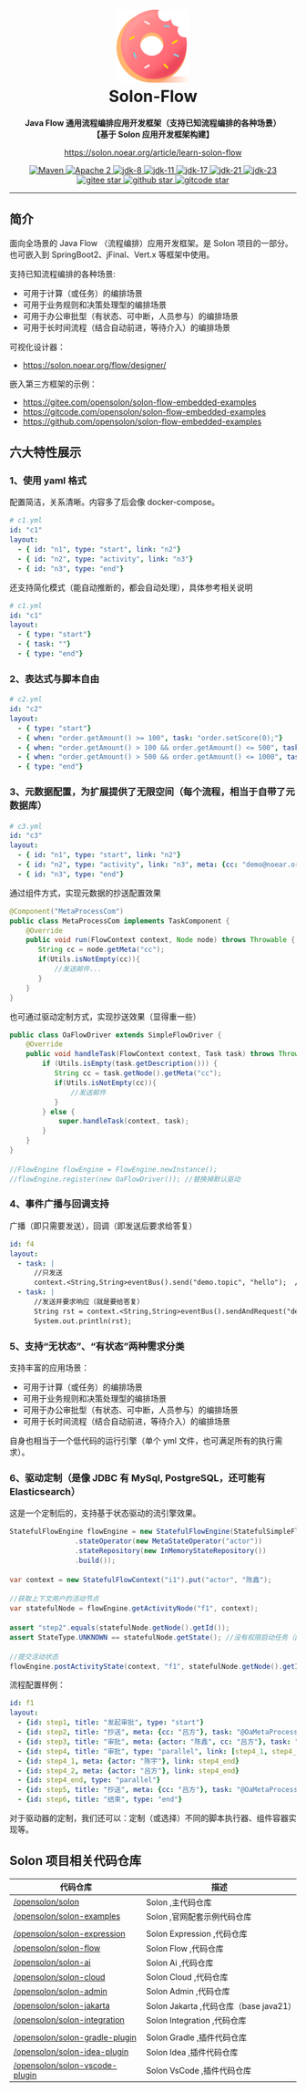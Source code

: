 <h1 align="center" style="text-align:center;">
<img src="solon_icon.png" width="128" />
<br />
Solon-Flow
</h1>
<p align="center">
	<strong>Java Flow 通用流程编排应用开发框架（支持已知流程编排的各种场景）</strong>
    <br/>
    <strong>【基于 Solon 应用开发框架构建】</strong>
</p>
<p align="center">
	<a href="https://solon.noear.org/article/learn-solon-flow">https://solon.noear.org/article/learn-solon-flow</a>
</p>

<p align="center">
    <a target="_blank" href="https://central.sonatype.com/search?q=org.noear%3Asolon-parent">
        <img src="https://img.shields.io/maven-central/v/org.noear/solon.svg?label=Maven%20Central" alt="Maven" />
    </a>
    <a target="_blank" href="LICENSE">
		<img src="https://img.shields.io/:License-Apache2-blue.svg" alt="Apache 2" />
	</a>
    <a target="_blank" href="https://www.oracle.com/java/technologies/javase/javase-jdk8-downloads.html">
		<img src="https://img.shields.io/badge/JDK-8-green.svg" alt="jdk-8" />
	</a>
    <a target="_blank" href="https://www.oracle.com/java/technologies/javase/jdk11-archive-downloads.html">
		<img src="https://img.shields.io/badge/JDK-11-green.svg" alt="jdk-11" />
	</a>
    <a target="_blank" href="https://www.oracle.com/java/technologies/javase/jdk17-archive-downloads.html">
		<img src="https://img.shields.io/badge/JDK-17-green.svg" alt="jdk-17" />
	</a>
    <a target="_blank" href="https://www.oracle.com/java/technologies/javase/jdk21-archive-downloads.html">
		<img src="https://img.shields.io/badge/JDK-21-green.svg" alt="jdk-21" />
	</a>
    <a target="_blank" href="https://www.oracle.com/java/technologies/javase/jdk23-archive-downloads.html">
		<img src="https://img.shields.io/badge/JDK-23-green.svg" alt="jdk-23" />
	</a>
    <br />
    <a target="_blank" href='https://gitee.com/noear/solon/stargazers'>
		<img src='https://gitee.com/noear/solon/badge/star.svg' alt='gitee star'/>
	</a>
    <a target="_blank" href='https://github.com/noear/solon/stargazers'>
		<img src="https://img.shields.io/github/stars/noear/solon.svg?style=flat&logo=github" alt="github star"/>
	</a>
    <a target="_blank" href='https://gitcode.com/opensolon/solon/stargazers'>
		<img src='https://gitcode.com/opensolon/solon/star/badge.svg' alt='gitcode star'/>
	</a>
</p>

<hr />


## 简介

面向全场景的 Java Flow （流程编排）应用开发框架。是 Solon 项目的一部分。也可嵌入到 SpringBoot2、jFinal、Vert.x 等框架中使用。

支持已知流程编排的各种场景:

* 可用于计算（或任务）的编排场景
* 可用于业务规则和决策处理型的编排场景
* 可用于办公审批型（有状态、可中断，人员参与）的编排场景
* 可用于长时间流程（结合自动前进，等待介入）的编排场景


可视化设计器：

* https://solon.noear.org/flow/designer/


嵌入第三方框架的示例：

* https://gitee.com/opensolon/solon-flow-embedded-examples
* https://gitcode.com/opensolon/solon-flow-embedded-examples
* https://github.com/opensolon/solon-flow-embedded-examples


## 六大特性展示


### 1、使用 yaml 格式

配置简洁，关系清晰。内容多了后会像 docker-compose。

```yaml
# c1.yml
id: "c1"
layout: 
  - { id: "n1", type: "start", link: "n2"}
  - { id: "n2", type: "activity", link: "n3"}
  - { id: "n3", type: "end"}
```

还支持简化模式（能自动推断的，都会自动处理），具体参考相关说明

```yaml
# c1.yml
id: "c1"
layout: 
  - { type: "start"}
  - { task: ""}
  - { type: "end"}
```

### 2、表达式与脚本自由

```yaml
# c2.yml
id: "c2"
layout: 
  - { type: "start"}
  - { when: "order.getAmount() >= 100", task: "order.setScore(0);"}
  - { when: "order.getAmount() > 100 && order.getAmount() <= 500", task: "order.setScore(100);"}
  - { when: "order.getAmount() > 500 && order.getAmount() <= 1000", task: "order.setScore(500);"}
  - { type: "end"}
```

### 3、元数据配置，为扩展提供了无限空间（每个流程，相当于自带了元数据库）

```yaml
# c3.yml
id: "c3"
layout: 
  - { id: "n1", type: "start", link: "n2"}
  - { id: "n2", type: "activity", link: "n3", meta: {cc: "demo@noear.org"}, task: "@MetaProcessCom"}
  - { id: "n3", type: "end"}
```

通过组件方式，实现元数据的抄送配置效果

```java
@Component("MetaProcessCom")
public class MetaProcessCom implements TaskComponent {
    @Override
    public void run(FlowContext context, Node node) throws Throwable {
       String cc = node.getMeta("cc");
       if(Utils.isNotEmpty(cc)){
           //发送邮件...
       }
    }
}
```

也可通过驱动定制方式，实现抄送效果（显得重一些）

```java
public class OaFlowDriver extends SimpleFlowDriver {
    @Override
    public void handleTask(FlowContext context, Task task) throws Throwable {
        if (Utils.isEmpty(task.getDescription())) {
           String cc = task.getNode().getMeta("cc");
           if(Utils.isNotEmpty(cc)){
               //发送邮件
           }
        } else {
            super.handleTask(context, task);
        }
    }
}

//FlowEngine flowEngine = FlowEngine.newInstance();
//flowEngine.register(new OaFlowDriver()); //替换掉默认驱动
```

### 4、事件广播与回调支持

广播（即只需要发送），回调（即发送后要求给答复）

```yaml
id: f4
layout:
  - task: |
      //只发送
      context.<String,String>eventBus().send("demo.topic", "hello");  //支持泛型（类型按需指定，不指定时为 object）
  - task: |
      //发送并要求响应（就是要给答复）
      String rst = context.<String,String>eventBus().sendAndRequest("demo.topic.get", "hello");
      System.out.println(rst);
```

### 5、支持“无状态”、“有状态”两种需求分类

支持丰富的应用场景：

* 可用于计算（或任务）的编排场景
* 可用于业务规则和决策处理型的编排场景
* 可用于办公审批型（有状态、可中断，人员参与）的编排场景
* 可用于长时间流程（结合自动前进，等待介入）的编排场景

自身也相当于一个低代码的运行引擎（单个 yml 文件，也可满足所有的执行需求）。


### 6、驱动定制（是像 JDBC 有 MySql, PostgreSQL，还可能有 Elasticsearch）

这是一个定制后的，支持基于状态驱动的流引擎效果。
```java
StatefulFlowEngine flowEngine = new StatefulFlowEngine(StatefulSimpleFlowDriver.builder()
                .stateOperator(new MetaStateOperator("actor"))
                .stateRepository(new InMemoryStateRepository())
                .build());
                
var context = new StatefulFlowContext("i1").put("actor", "陈鑫");

//获取上下文用户的活动节点
var statefulNode = flowEngine.getActivityNode("f1", context);

assert "step2".equals(statefulNode.getNode().getId());
assert StateType.UNKNOWN == statefulNode.getState(); //没有权限启动任务（因为没有配置操作员）

//提交活动状态
flowEngine.postActivityState(context, "f1", statefulNode.getNode().getId(), StateType.COMPLETED);
```

流程配置样例：

```yaml
id: f1
layout:
  - {id: step1, title: "发起审批", type: "start"}
  - {id: step2, title: "抄送", meta: {cc: "吕方"}, task: "@OaMetaProcessCom"}
  - {id: step3, title: "审批", meta: {actor: "陈鑫", cc: "吕方"}, task: "@OaMetaProcessCom"}
  - {id: step4, title: "审批", type: "parallel", link: [step4_1, step4_2]}
  - {id: step4_1, meta: {actor: "陈宇"}, link: step4_end}
  - {id: step4_2, meta: {actor: "吕方"}, link: step4_end}
  - {id: step4_end, type: "parallel"}
  - {id: step5, title: "抄送", meta: {cc: "吕方"}, task: "@OaMetaProcessCom"}
  - {id: step6, title: "结束", type: "end"}
```

对于驱动器的定制，我们还可以：定制（或选择）不同的脚本执行器、组件容器实现等。




## Solon 项目相关代码仓库


| 代码仓库                                                             | 描述                               | 
|------------------------------------------------------------------|----------------------------------| 
| [/opensolon/solon](../../../../opensolon/solon)                             | Solon ,主代码仓库                     | 
| [/opensolon/solon-examples](../../../../opensolon/solon-examples)           | Solon ,官网配套示例代码仓库                |
|                                                                  |                                  |
| [/opensolon/solon-expression](../../../../opensolon/solon-expression)                   | Solon Expression ,代码仓库           | 
| [/opensolon/solon-flow](../../../../opensolon/solon-flow)                   | Solon Flow ,代码仓库                 | 
| [/opensolon/solon-ai](../../../../opensolon/solon-ai)                       | Solon Ai ,代码仓库                   | 
| [/opensolon/solon-cloud](../../../../opensolon/solon-cloud)                 | Solon Cloud ,代码仓库                | 
| [/opensolon/solon-admin](../../../../opensolon/solon-admin)                 | Solon Admin ,代码仓库                | 
| [/opensolon/solon-jakarta](../../../../opensolon/solon-jakarta)             | Solon Jakarta ,代码仓库（base java21） | 
| [/opensolon/solon-integration](../../../../opensolon/solon-integration)     | Solon Integration ,代码仓库          | 
|                                                                  |                                  |
| [/opensolon/solon-gradle-plugin](../../../../opensolon/solon-gradle-plugin) | Solon Gradle ,插件代码仓库             | 
| [/opensolon/solon-idea-plugin](../../../../opensolon/solon-idea-plugin)     | Solon Idea ,插件代码仓库               | 
| [/opensolon/solon-vscode-plugin](../../../../opensolon/solon-vscode-plugin) | Solon VsCode ,插件代码仓库             | 

